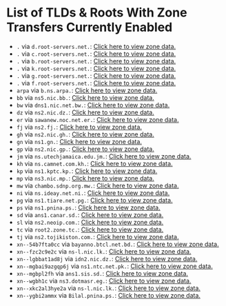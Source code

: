 # List of TLDs & Roots With Zone Transfers Currently Enabled

* `.` via `d.root-servers.net.`: [Click here to view zone data.](archives/root/d.root-servers.net.zone)
* `.` via `c.root-servers.net.`: [Click here to view zone data.](archives/root/c.root-servers.net.zone)
* `.` via `b.root-servers.net.`: [Click here to view zone data.](archives/root/b.root-servers.net.zone)
* `.` via `k.root-servers.net.`: [Click here to view zone data.](archives/root/k.root-servers.net.zone)
* `.` via `g.root-servers.net.`: [Click here to view zone data.](archives/root/g.root-servers.net.zone)
* `.` via `f.root-servers.net.`: [Click here to view zone data.](archives/root/f.root-servers.net.zone)
* `arpa` via `b.ns.arpa.`: [Click here to view zone data.](archives/arpa/b.ns.arpa.zone)
* `bb` via `ns5.nic.bb.`: [Click here to view zone data.](archives/bb/ns5.nic.bb.zone)
* `bw` via `dns1.nic.net.bw.`: [Click here to view zone data.](archives/bw/dns1.nic.net.bw.zone)
* `dz` via `ns2.nic.dz.`: [Click here to view zone data.](archives/dz/ns2.nic.dz.zone)
* `er` via `sawanew.noc.net.er.`: [Click here to view zone data.](archives/er/sawanew.noc.net.er.zone)
* `fj` via `ns2.fj.`: [Click here to view zone data.](archives/fj/ns2.fj.zone)
* `gh` via `ns2.nic.gh.`: [Click here to view zone data.](archives/gh/ns2.nic.gh.zone)
* `gn` via `ns1.gn.`: [Click here to view zone data.](archives/gn/ns1.gn.zone)
* `gp` via `ns2.nic.gp.`: [Click here to view zone data.](archives/gp/ns2.nic.gp.zone)
* `jm` via `ns.utechjamaica.edu.jm.`: [Click here to view zone data.](archives/jm/ns.utechjamaica.edu.jm.zone)
* `kh` via `ns.camnet.com.kh.`: [Click here to view zone data.](archives/kh/ns.camnet.com.kh.zone)
* `kp` via `ns1.kptc.kp.`: [Click here to view zone data.](archives/kp/ns1.kptc.kp.zone)
* `mp` via `ns3.nic.mp.`: [Click here to view zone data.](archives/mp/ns3.nic.mp.zone)
* `mw` via `chambo.sdnp.org.mw.`: [Click here to view zone data.](archives/mw/chambo.sdnp.org.mw.zone)
* `ni` via `ns.ideay.net.ni.`: [Click here to view zone data.](archives/ni/ns.ideay.net.ni.zone)
* `pg` via `ns1.tiare.net.pg.`: [Click here to view zone data.](archives/pg/ns1.tiare.net.pg.zone)
* `ps` via `ns1.pnina.ps.`: [Click here to view zone data.](archives/ps/ns1.pnina.ps.zone)
* `sd` via `ans1.canar.sd.`: [Click here to view zone data.](archives/sd/ans1.canar.sd.zone)
* `sl` via `ns2.neoip.com.`: [Click here to view zone data.](archives/sl/ns2.neoip.com.zone)
* `tc` via `root2.zone.tc.`: [Click here to view zone data.](archives/tc/root2.zone.tc.zone)
* `tj` via `ns2.tojikiston.com.`: [Click here to view zone data.](archives/tj/ns2.tojikiston.com.zone)
* `xn--54b7fta0cc` via `bayanno.btcl.net.bd.`: [Click here to view zone data.](archives/xn--54b7fta0cc/bayanno.btcl.net.bd.zone)
* `xn--fzc2c9e2c` via `ns-l.nic.lk.`: [Click here to view zone data.](archives/xn--fzc2c9e2c/ns-l.nic.lk.zone)
* `xn--lgbbat1ad8j` via `idn2.nic.dz.`: [Click here to view zone data.](archives/xn--lgbbat1ad8j/idn2.nic.dz.zone)
* `xn--mgbai9azgqp6j` via `ns1.ntc.net.pk.`: [Click here to view zone data.](archives/xn--mgbai9azgqp6j/ns1.ntc.net.pk.zone)
* `xn--mgbpl2fh` via `ans1.sis.sd.`: [Click here to view zone data.](archives/xn--mgbpl2fh/ans1.sis.sd.zone)
* `xn--wgbh1c` via `ns3.dotmasr.eg.`: [Click here to view zone data.](archives/xn--wgbh1c/ns3.dotmasr.eg.zone)
* `xn--xkc2al3hye2a` via `ns-l.nic.lk.`: [Click here to view zone data.](archives/xn--xkc2al3hye2a/ns-l.nic.lk.zone)
* `xn--ygbi2ammx` via `Bilal.pnina.ps.`: [Click here to view zone data.](archives/xn--ygbi2ammx/Bilal.pnina.ps.zone)
